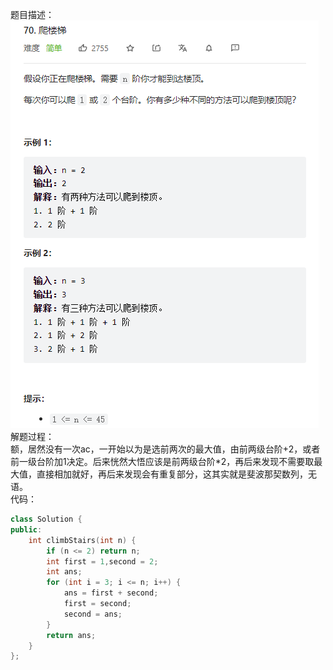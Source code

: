 题目描述：  
![image](/algorithmn/dynamic_programming/image/image3.png)  
解题过程：  
额，居然没有一次ac，一开始以为是选前两次的最大值，由前两级台阶+2，或者前一级台阶加1决定。后来恍然大悟应该是前两级台阶*2，再后来发现不需要取最大值，直接相加就好，再后来发现会有重复部分，这其实就是斐波那契数列，无语。  
代码：  
```cpp
class Solution {
public:
    int climbStairs(int n) {
        if (n <= 2) return n;
        int first = 1,second = 2;
        int ans;
        for (int i = 3; i <= n; i++) {
            ans = first + second;
            first = second;
            second = ans;
        }
        return ans;
    }
};
```